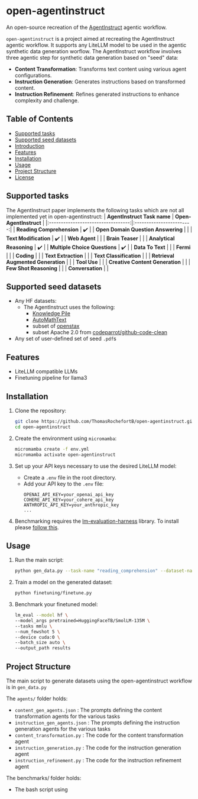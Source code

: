 # open-agentinstruct

An open-source recreation of the [AgentInstruct](https://arxiv.org/pdf/2407.03502v1) agentic workflow.

`open-agentinstruct` is a project aimed at recreating the AgentInstruct agentic workflow. It supports any LiteLLM model to be used in the agentic synthetic data generation worflow. The AgentInstruct workflow involves three agentic step for synthetic data generation based on "seed" data:
- **Content Transformation**: Transforms text content using various agent configurations.
- **Instruction Generation**: Generates instructions based on transformed content.
- **Instruction Refinement**: Refines generated instructions to enhance complexity and challenge.

## Table of Contents
- [Supported tasks](#supported-tasks)
- [Supported seed datasets](#supported-seed-datasets)
- [Introduction](#introduction)
- [Features](#features)
- [Installation](#installation)
- [Usage](#usage)
- [Project Structure](#project-structure)
- [License](#license)

## Supported tasks
The AgentInstruct paper implements the following tasks which are not all implemented yet in open-agentinstruct:
|            **AgentInstruct Task name**           | **Open-AgentInstruct** |
|:----------------------------------:|:------------------------:|
| **Reading Comprehension**          |             :heavy_check_mark:             |
| **Open Domain Question Answering** |                          |
| **Text Modification**              |             :heavy_check_mark:              |
| **Web Agent**                      |                          |
| **Brain Teaser**                   |                          |
| **Analytical Reasoning**           |                :heavy_check_mark:           |
| **Multiple Choice Questions**      |              :heavy_check_mark:             |
| **Data To Text**                   |                          |
| **Fermi**                          |                          |
| **Coding**                         |                          |
| **Text Extraction**                |                          |
| **Text Classification**            |                          |
| **Retrieval Augmented Generation** |                          |
| **Tool Use**                       |                          |
| **Creative Content Generation**    |                          |
| **Few Shot Reasoning**             |                          |
| **Conversation**                   |                          |

<!-- What benchmarks will evaluate these:
- [MMLU](https://huggingface.co/datasets/cais/mmlu) (Multiple choice questions)
- [DROP](https://huggingface.co/datasets/ucinlp/drop) (Reading comprehension) -->

## Supported seed datasets
- Any HF datasets:
    - The AgentInstruct uses the following:
        - [Knowledge Pile](https://huggingface.co/datasets/Query-of-CC/Knowledge_Pile)
        - [AutoMathText](https://huggingface.co/datasets/math-ai/AutoMathText)
        - subset of [openstax](https://huggingface.co/datasets/crumb/openstax-text)
        - subset Apache 2.0 from [codeparrot/github-code-clean](https://huggingface.co/datasets/codeparrot/github-code-clean)
- Any set of user-defined set of seed `.pdf`s




<!-- ### Which model will we support?
The paper uses Mistral-7b and compares to Mistral-7b instruct. To limit the hardware requirements at the start, we will use:

-  [Llama-3.2-1B](https://huggingface.co/meta-llama/Llama-3.2-1B) and compare to its [instruct version](https://huggingface.co/meta-llama/Llama-3.2-1B-Instruct) -->

<!-- ### Current results:
| **Benchmark** | **# shots** |     **Metric**     | **LLama 3.2 1B** | **Llama 3.2 1B-Instruct** | **Llama 3.2 3B** | **OpenOrca3** |
|:-------------:|:-----------:|:------------------:|:----------------:|:-------------------------:|:----------------:|:-------------:|
|      MMLU     |      5      | macro_avg/acc_char |       32.2       |            49.3           |       58.0       |               |
|      DROP     |      3      |         f1         |       28.0       |            N/A            |       45.2       |               |

 -->



## Features
- LiteLLM compatible LLMs
- Finetuning pipeline for llama3 

## Installation

1. Clone the repository:
    ```sh
    git clone https://github.com/ThomasRochefortB/open-agentinstruct.git
    cd open-agentinstruct
    ```

2. Create the environment using `micromamba`:
    ```sh
    micromamba create -f env.yml
    micromamba activate open-agentinstruct
    ```

3. Set up your API keys necessary to use the desired LiteLLM model:
    - Create a `.env` file in the root directory.
    - Add your API key to the `.env` file:
        ```
        OPENAI_API_KEY=your_openai_api_key
        COHERE_API_KEY=your_cohere_api_key
        ANTHROPIC_API_KEY=your_anthropic_key
        ...
        ```
4. Benchmarking requires the [lm-evaluation-harness](https://github.com/EleutherAI/lm-evaluation-harness) library. To install please [follow this](https://github.com/EleutherAI/lm-evaluation-harness?tab=readme-ov-file#install).

## Usage

1. Run the main script:
    ```sh
    python gen_data.py --task-name "reading_comprehension" --dataset-name "<hf_dataset_path>"
    ```
2. Train a model on the generated dataset:
    ```sh
    python finetuning/finetune.py 
    ```
3. Benchmark your finetuned model:
    ```sh
   lm_eval --model hf \
    --model_args pretrained=HuggingFaceTB/SmolLM-135M \
    --tasks mmlu \
    --num_fewshot 5 \
    --device cuda:0 \
    --batch_size auto \
    --output_path results
    ```

## Project Structure

The main script to generate datasets using the open-agentinstruct workflow is in `gen_data.py`

The `agents/`  folder holds: 
- `content_gen_agents.json` : The prompts defining the content transformation agents for the various tasks
- `instruction_gen_agents.json` : The prompts defining the instruction generation agents for the various tasks
- `content_transformation.py` : The code for the content transformation agent 
- `instruction_generation.py` : The code for the instruction generation agent
- `instruction_refinement.py` : The code for the instruction refinement agent

The benchmarks/ folder holds:
- The bash script using 
